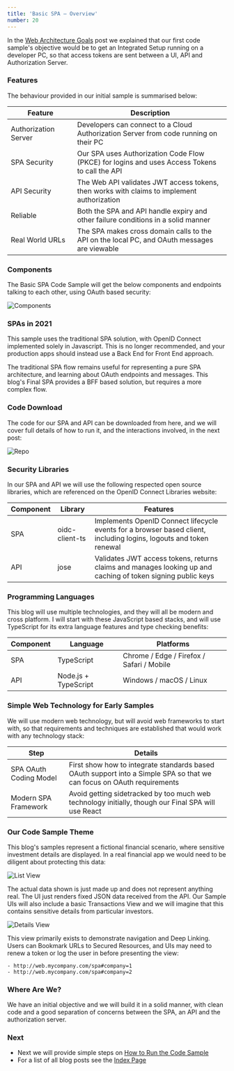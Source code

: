 ```yaml
---
title: 'Basic SPA – Overview'
number: 20
---
```


In the [Web Architecture Goals](/posts/web-architecture-goals) post we explained that our first code sample's objective would be to get an Integrated Setup running on a developer PC, so that access tokens are sent between a UI, API and Authorization Server.

### Features

The behaviour provided in our initial sample is summarised below:

| Feature | Description |
| ------- | ----------- |
| Authorization Server | Developers can connect to a Cloud Authorization Server from code running on their PC |
| SPA Security | Our SPA uses Authorization Code Flow (PKCE) for logins and uses Access Tokens to call the API |
| API Security | The Web API validates JWT access tokens, then works with claims to implement authorization |
| Reliable | Both the SPA and API handle expiry and other failure conditions in a solid manner |
| Real World URLs | The SPA makes cross domain calls to the API on the local PC, and OAuth messages are viewable |

### Components

The Basic SPA Code Sample will get the below components and endpoints talking to each other, using OAuth based security:

![Components](/images/20/components.jpg)

### SPAs in 2021

This sample uses the traditional SPA solution, with OpenID Connect implemented solely in Javascript. This is no longer recommended, and your production apps should instead use a Back End for Front End approach.

The traditional SPA flow remains useful for representing a pure SPA architecture, and learning about OAuth endpoints and messages. This blog's Final SPA provides a BFF based solution, but requires a more complex flow.

### Code Download

The code for our SPA and API can be downloaded from here, and we will cover full details of how to run it, and the interactions involved, in the next post:

![Repo](/images/20/repo.jpg)

### Security Libraries

In our SPA and API we will use the following respected open source libraries, which are referenced on the OpenID Connect Libraries website:

| Component | Library | Features |
| --------- | ------- | -------- |
| SPA | oidc-client-ts | Implements OpenID Connect lifecycle events for a browser based client, including logins, logouts and token renewal |
| API | jose | Validates JWT access tokens, returns claims and manages looking up and caching of token signing public keys |

### Programming Languages

This blog will use multiple technologies, and they will all be modern and cross platform. I will start with these JavaScript based stacks, and will use TypeScript for its extra language features and type checking benefits:

| Component | Language | Platforms |
| --------- | -------- | --------- |
| SPA | TypeScript | Chrome / Edge / Firefox / Safari / Mobile |
| API | Node.js + TypeScript | Windows / macOS / Linux |

### Simple Web Technology for Early Samples

We will use modern web technology, but will avoid web frameworks to start with, so that requirements and techniques are established that would work with any technology stack:

| Step | Details |
| ---- | ------- |
| SPA OAuth Coding Model | First show how to integrate standards based OAuth support into a Simple SPA so that we can focus on OAuth requirements |
| Modern SPA Framework | Avoid getting sidetracked by too much web technology initially, though our Final SPA will use React |

### Our Code Sample Theme

This blog's samples represent a fictional financial scenario, where sensitive investment details are displayed. In a real financial app we would need to be diligent about protecting this data:

![List View](/images/20/list-view.jpg)

The actual data shown is just made up and does not represent anything real. The UI just renders fixed JSON data received from the API. Our Sample UIs will also include a basic Transactions View and we will imagine that this contains sensitive details from particular investors.

![Details View](/images/20/details-view.jpg)

This view primarily exists to demonstrate navigation and Deep Linking. Users can Bookmark URLs to Secured Resources, and UIs may need to renew a token or log the user in before presenting the view:

```text
- http://web.mycompany.com/spa#company=1
- http://web.mycompany.com/spa#company=2
```

### Where Are We?

We have an initial objective and we will build it in a solid manner, with clean code and a good separation of concerns between the SPA, an API and the authorization server.

### Next

- Next we will provide simple steps on [How to Run the Code Sample](/posts/basicspa-execution)
- For a list of all blog posts see the [Index Page](/posts/index)